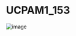 ﻿# UCPAM1_153
![image](https://github.com/user-attachments/assets/065a41b0-930d-41a0-bfe2-85465e9c5d04)
